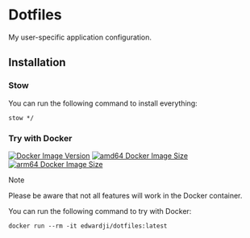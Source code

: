 # Dotfiles

My user-specific application configuration.

## Installation

### Stow

You can run the following command to install everything:

```
stow */
```

### Try with Docker

[![Docker Image Version](https://img.shields.io/docker/v/edwardji/dotfiles?style=flat-square&logo=docker)][dockerhub]
[![amd64 Docker Image Size](https://img.shields.io/docker/image-size/edwardji/dotfiles?arch=amd64&style=flat-square&logo=amd)][dockerhub]
[![arm64 Docker Image Size](https://img.shields.io/docker/image-size/edwardji/dotfiles?arch=arm64&style=flat-square&logo=arm)][dockerhub]

> [!NOTE]
> Please be aware that not all features will work in the Docker container.

You can run the following command to try with Docker:

```
docker run --rm -it edwardji/dotfiles:latest
```

[dockerhub]: https://hub.docker.com/r/edwardji/dotfiles
